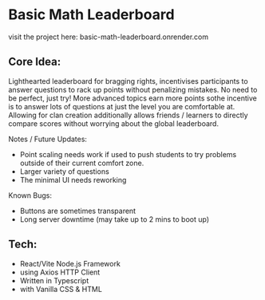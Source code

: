 # Basic Math Leaderboard

visit the project here: basic-math-leaderboard.onrender.com

## Core Idea:
Lighthearted leaderboard for bragging rights, incentivises participants to answer questions to rack up points without penalizing mistakes. No need to be perfect, just try! More advanced topics earn more points sothe incentive is to answer lots of questions at just the level you are comfortable at.
Allowing for clan creation additionally allows friends / learners to directly compare scores without worrying about the global leaderboard.

Notes / Future Updates:
- Point scaling needs work if used to push students to try problems outside of their current comfort zone.
- Larger variety of questions
- The minimal UI needs reworking

Known Bugs:
- Buttons are sometimes transparent
- Long server downtime (may take up to 2 mins to boot up)

## Tech:
- React/Vite Node.js Framework
- using Axios HTTP Client
- Written in Typescript
- with Vanilla CSS & HTML

